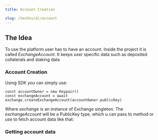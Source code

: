 ```yaml
---
title: Account Creation 

slug: /technical/account
---
```


## The Idea
To use the platform user has to have an account. Inside the project it is called _ExchangeAccount_.
It keeps user specific data such as deposited collaterals and staking data

### Account Creation
Using SDK you can simply use: 
     
    const accountOwner = new Keypair()
    const exchangeAccount = await exchange.createExchangeAccount(accountOwner.publicKey)

Where _exchange_ is an instance of Exchange singleton. 
The _exchangeAccount_ will be a PublicKey type, which u can pass to method or use to fetch account data like that: 

### Getting account data

    

    